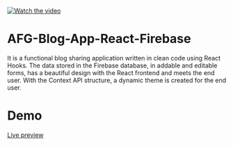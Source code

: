 [![Watch the video](http://www.furkangoregen.net/images/projects/kapsamli-blog.png)](https://youtu.be/vmlROytoRDk)

# AFG-Blog-App-React-Firebase

<p>It is a functional blog sharing application written in clean code using React Hooks. The data stored in the Firebase database, in addable and editable forms, has a beautiful design with the React frontend and meets the end user. With the Context API structure, a dynamic theme is created for the end user.</p>

# Demo

<a target="_blank" href="https://furkan-goregen-1995.github.io/AFG-Blog-App-React-Firebase"> Live preview </a>
